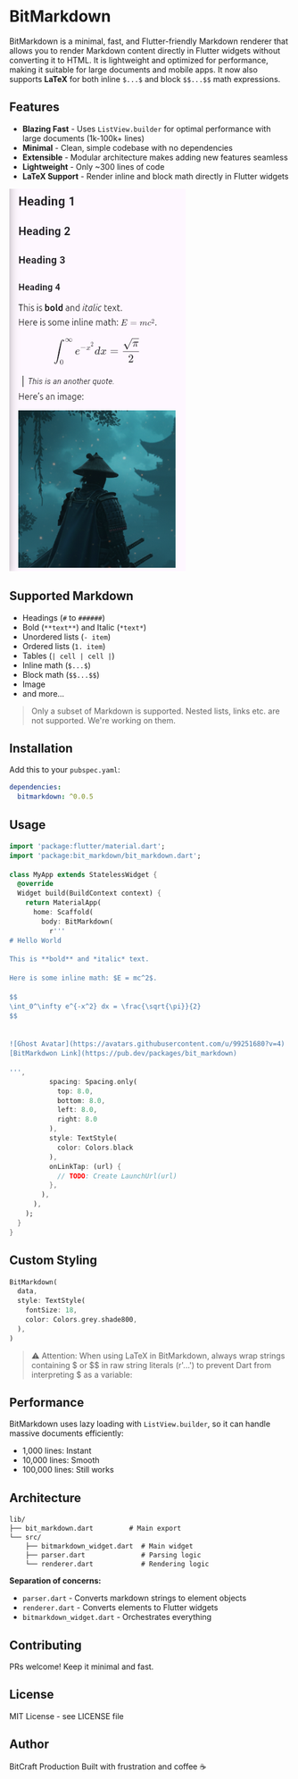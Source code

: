 # BitMarkdown

BitMarkdown is a minimal, fast, and Flutter-friendly Markdown renderer that allows you to render Markdown content directly in Flutter widgets without converting it to HTML. It is lightweight and optimized for performance, making it suitable for large documents and mobile apps. It now also supports **LaTeX** for both inline `$...$` and block `$$...$$` math expressions.

## Features

- **Blazing Fast** - Uses `ListView.builder` for optimal performance with large documents (1k-100k+ lines)
- **Minimal** - Clean, simple codebase with no dependencies
- **Extensible** - Modular architecture makes adding new features seamless
- **Lightweight** - Only ~300 lines of code
- **LaTeX Support** - Render inline and block math directly in Flutter widgets

![BitMarkdown Demo](/assets/bitmarkdown.png)

## Supported Markdown

- Headings (`#` to `######`)
- Bold (`**text**`) and Italic (`*text*`)
- Unordered lists (`- item`)
- Ordered lists (`1. item`)
- Tables (`| cell | cell |`)
- Inline math (`$...$`)
- Block math (`$$...$$`)
- Image
- and more...

> Only a subset of Markdown is supported. Nested lists, links etc. are not supported. We're working on them.

## Installation

Add this to your `pubspec.yaml`:

```yaml
dependencies:
  bitmarkdown: ^0.0.5
```

## Usage

```dart
import 'package:flutter/material.dart';
import 'package:bit_markdown/bit_markdown.dart';

class MyApp extends StatelessWidget {
  @override
  Widget build(BuildContext context) {
    return MaterialApp(
      home: Scaffold(
        body: BitMarkdown(
          r'''
# Hello World

This is **bold** and *italic* text.

Here is some inline math: $E = mc^2$.

$$
\int_0^\infty e^{-x^2} dx = \frac{\sqrt{\pi}}{2}
$$


![Ghost Avatar](https://avatars.githubusercontent.com/u/99251680?v=4)
[BitMarkdwon Link](https://pub.dev/packages/bit_markdown)

''',
          spacing: Spacing.only(
            top: 8.0,
            bottom: 8.0,
            left: 8.0,
            right: 8.0
          ),
          style: TextStyle(
            color: Colors.black
          ),
          onLinkTap: (url) {
            // TODO: Create LaunchUrl(url)
          },
        ),
      ),
    );
  }
}
```

## Custom Styling

```dart
BitMarkdown(
  data,
  style: TextStyle(
    fontSize: 18,
    color: Colors.grey.shade800,
  ),
)
```

> ⚠️ Attention: When using LaTeX in BitMarkdown, always wrap strings containing $ or $$ in raw string literals (r'...') to prevent Dart from interpreting $ as a variable:

## Performance

BitMarkdown uses lazy loading with `ListView.builder`, so it can handle massive documents efficiently:

* 1,000 lines: Instant
* 10,000 lines: Smooth
* 100,000 lines: Still works

## Architecture

```
lib/
├── bit_markdown.dart         # Main export
└── src/
    ├── bitmarkdown_widget.dart  # Main widget
    ├── parser.dart              # Parsing logic
    └── renderer.dart            # Rendering logic
```

**Separation of concerns:**

* `parser.dart` - Converts markdown strings to element objects
* `renderer.dart` - Converts elements to Flutter widgets
* `bitmarkdown_widget.dart` - Orchestrates everything

## Contributing

PRs welcome! Keep it minimal and fast.

## License

MIT License - see LICENSE file

## Author

BitCraft Production
Built with frustration and coffee ☕
